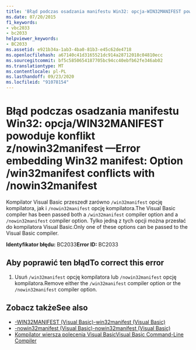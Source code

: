 ```yaml
---
title: 'Błąd podczas osadzania manifestu Win32: opcja-WIN32MANIFEST powoduje konflikt z-nowin32manifest'
ms.date: 07/20/2015
f1_keywords:
- vbc2033
- bc2033
helpviewer_keywords:
- BC2033
ms.assetid: e921b34a-1ab3-4ba0-81b3-e45c62de4718
ms.openlocfilehash: a67140c41d3165521dc914a28712018c04810ecc
ms.sourcegitcommit: bf5c5850654187705bc94cc40ebfb62fe346ab02
ms.translationtype: MT
ms.contentlocale: pl-PL
ms.lasthandoff: 09/23/2020
ms.locfileid: "91078154"
---
```

# <a name="error-embedding-win32-manifest-option-win32manifest-conflicts-with-nowin32manifest"></a><span data-ttu-id="8bd61-102">Błąd podczas osadzania manifestu Win32: opcja/WIN32MANIFEST powoduje konflikt z/nowin32manifest —</span><span class="sxs-lookup"><span data-stu-id="8bd61-102">Error embedding Win32 manifest: Option /win32manifest conflicts with /nowin32manifest</span></span>

<span data-ttu-id="8bd61-103">Kompilator Visual Basic przeszedł zarówno `/win32manifest` opcję kompilatora, jak i `/nowin32manifest` opcję kompilatora.</span><span class="sxs-lookup"><span data-stu-id="8bd61-103">The Visual Basic compiler has been passed both a `/win32manifest` compiler option and a `/nowin32manifest` compiler option.</span></span> <span data-ttu-id="8bd61-104">Tylko jedną z tych opcji można przesłać do kompilatora Visual Basic.</span><span class="sxs-lookup"><span data-stu-id="8bd61-104">Only one of these options can be passed to the Visual Basic compiler.</span></span>  
  
 <span data-ttu-id="8bd61-105">**Identyfikator błędu:** BC2033</span><span class="sxs-lookup"><span data-stu-id="8bd61-105">**Error ID:** BC2033</span></span>  
  
## <a name="to-correct-this-error"></a><span data-ttu-id="8bd61-106">Aby poprawić ten błąd</span><span class="sxs-lookup"><span data-stu-id="8bd61-106">To correct this error</span></span>  
  
1. <span data-ttu-id="8bd61-107">Usuń `/win32manifest` opcję kompilatora lub `/nowin32manifest` opcję kompilatora.</span><span class="sxs-lookup"><span data-stu-id="8bd61-107">Remove either the `/win32manifest` compiler option or the `/nowin32manifest` compiler option.</span></span>  
  
## <a name="see-also"></a><span data-ttu-id="8bd61-108">Zobacz także</span><span class="sxs-lookup"><span data-stu-id="8bd61-108">See also</span></span>

- [<span data-ttu-id="8bd61-109">-WIN32MANIFEST (Visual Basic)</span><span class="sxs-lookup"><span data-stu-id="8bd61-109">-win32manifest (Visual Basic)</span></span>](../reference/command-line-compiler/win32manifest.md)
- [<span data-ttu-id="8bd61-110">-nowin32manifest (Visual Basic)</span><span class="sxs-lookup"><span data-stu-id="8bd61-110">-nowin32manifest (Visual Basic)</span></span>](../reference/command-line-compiler/nowin32manifest.md)
- [<span data-ttu-id="8bd61-111">Kompilator wiersza polecenia Visual Basic</span><span class="sxs-lookup"><span data-stu-id="8bd61-111">Visual Basic Command-Line Compiler</span></span>](../reference/command-line-compiler/index.md)
